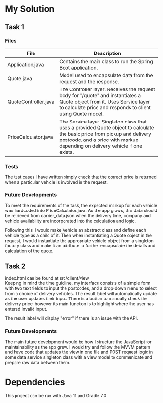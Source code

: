 # My Solution


## Task 1
### Files
| File | Description |  
| --- | --- |  
| Application.java | Contains the main class to run the Spring Boot application.|
| Quote.java | Model used to encapsulate data from the request and the response. |
| QuoteController.java | The Controller layer.  Receives the request body for "/quote" and instantiates a Quote object from it. Uses Service layer to calculate price and responds to client using Quote model.|
| PriceCalculator.java | The Service layer. Singleton class that uses a provided Quote object to calculate the basic price from pickup and delivery postcode, and a price with markup depending on delivery vehicle if one exists. |

### Tests
The test cases I have written simply check that the correct price is returned when a particular vehicle is involved in the request.

### Future Developments
To meet the requirements of the task, the expected markup for each vehicle was hardcoded into PriceCalculator.java. As the app grows, this data should be retrieved from carrier_data.json when the delivery time, company and vehicle availability are incorporated into the calculation and logic.  

Following this, I would make Vehicle an abstract class and define each vehicle type as a child of it. Then when instantiating a Quote object in the request, I would instantiate the appropriate vehicle object from a singleton factory class and make it an attribute to further encapsulate the details and calculation of the quote.



## Task 2
index.html can be found at src/client/view  
Keeping in mind the time guidline, my interface consists of a simple form with two text fields to input the postcodes, and a drop-down menu to select from a choice of delivery vehicles.  The result label will automatically update as the user updates their input. There is a button to manually check the delivery price, however its main function is to highlight where the user has entered invalid input.

The result label will display "error" if there is an issue with the API.

### Future Developments
The main future development would be how I structure the JavaScript for maintainability as the app grew. I would try and follow the MVVM pattern and have code that updates the view in one file and POST request logic in some data service singleton class with a view model to communicate and prepare raw data between them.



# Dependencies
This project can be run with Java 11 and Gradle 7.0  
